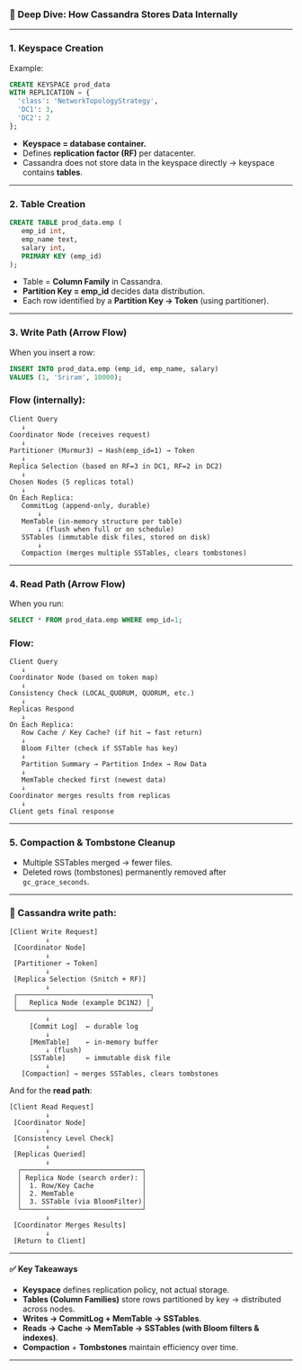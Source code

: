 ### 🔎 Deep Dive: How Cassandra Stores Data Internally
---

### 1. **Keyspace Creation**

Example:

```sql
CREATE KEYSPACE prod_data
WITH REPLICATION = {
  'class': 'NetworkTopologyStrategy',
  'DC1': 3,
  'DC2': 2
};
```

* **Keyspace = database container.**
* Defines **replication factor (RF)** per datacenter.
* Cassandra does not store data in the keyspace directly → keyspace contains **tables**.

---

### 2. **Table Creation**

```sql
CREATE TABLE prod_data.emp (
   emp_id int,
   emp_name text,
   salary int,
   PRIMARY KEY (emp_id)
);
```

* Table = **Column Family** in Cassandra.
* **Partition Key = emp\_id** decides data distribution.
* Each row identified by a **Partition Key → Token** (using partitioner).

---

### 3. **Write Path (Arrow Flow)**

When you insert a row:

```sql
INSERT INTO prod_data.emp (emp_id, emp_name, salary)
VALUES (1, 'Sriram', 10000);
```

### Flow (internally):

```
Client Query
   ↓
Coordinator Node (receives request)
   ↓
Partitioner (Murmur3) → Hash(emp_id=1) → Token
   ↓
Replica Selection (based on RF=3 in DC1, RF=2 in DC2)
   ↓
Chosen Nodes (5 replicas total)
   ↓
On Each Replica:
   CommitLog (append-only, durable)
       ↓
   MemTable (in-memory structure per table)
       ↓ (flush when full or on schedule)
   SSTables (immutable disk files, stored on disk)
       ↓
   Compaction (merges multiple SSTables, clears tombstones)
```

---

### 4. **Read Path (Arrow Flow)**

When you run:

```sql
SELECT * FROM prod_data.emp WHERE emp_id=1;
```

### Flow:

```
Client Query
   ↓
Coordinator Node (based on token map)
   ↓
Consistency Check (LOCAL_QUORUM, QUORUM, etc.)
   ↓
Replicas Respond
   ↓
On Each Replica:
   Row Cache / Key Cache? (if hit → fast return)
   ↓
   Bloom Filter (check if SSTable has key)
   ↓
   Partition Summary → Partition Index → Row Data
   ↓
   MemTable checked first (newest data)
   ↓
Coordinator merges results from replicas
   ↓
Client gets final response
```

---

### 5. **Compaction & Tombstone Cleanup**

* Multiple SSTables merged → fewer files.
* Deleted rows (tombstones) permanently removed after `gc_grace_seconds`.

---

### 🎯 Cassandra write path:

```
[Client Write Request]
         ↓
 [Coordinator Node]
         ↓
 [Partitioner → Token]
         ↓
 [Replica Selection (Snitch + RF)]
         ↓
 ┌─────────────────────────────────┐
 │   Replica Node (example DC1N2) │
 └─────────────────────────────────┘
         ↓
     [Commit Log]  ← durable log
         ↓
     [MemTable]    ← in-memory buffer
         ↓ (flush)
     [SSTable]     ← immutable disk file
         ↓
   [Compaction] → merges SSTables, clears tombstones
```

And for the **read path**:

```
[Client Read Request]
         ↓
 [Coordinator Node]
         ↓
 [Consistency Level Check]
         ↓
 [Replicas Queried]
         ↓
  ┌──────────────────────────────┐
  │ Replica Node (search order): │
  │  1. Row/Key Cache            │
  │  2. MemTable                 │
  │  3. SSTable (via BloomFilter)│
  └──────────────────────────────┘
         ↓
 [Coordinator Merges Results]
         ↓
 [Return to Client]
```

---

#### ✅ Key Takeaways

* **Keyspace** defines replication policy, not actual storage.
* **Tables (Column Families)** store rows partitioned by key → distributed across nodes.
* **Writes → CommitLog + MemTable → SSTables**.
* **Reads → Cache → MemTable → SSTables (with Bloom filters & indexes)**.
* **Compaction** + **Tombstones** maintain efficiency over time.

---
